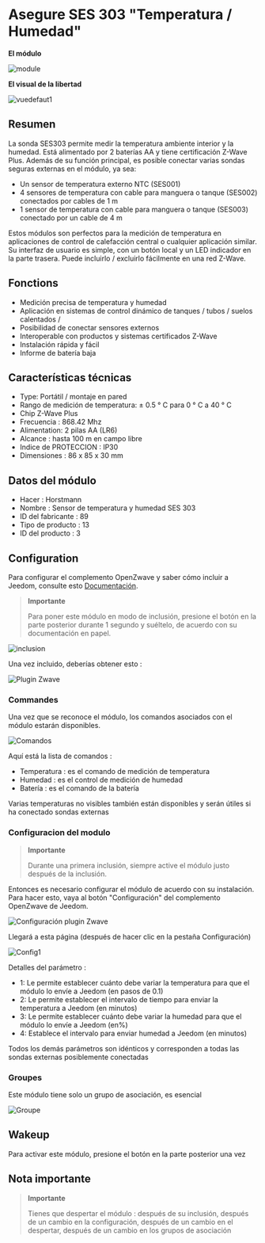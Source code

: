 # Asegure SES 303 "Temperatura / Humedad"

**El módulo**

![module](images/secure.ses303/module.jpg)

**El visual de la libertad**

![vuedefaut1](images/secure.ses303/vuedefaut1.jpg)

Resumen
------

La sonda SES303 permite medir la temperatura ambiente interior y la humedad. Está alimentado por 2 baterías AA y tiene certificación Z-Wave Plus. Además de su función principal, es posible conectar varias sondas seguras externas en el módulo, ya sea:

-   Un sensor de temperatura externo NTC (SES001)
-   4 sensores de temperatura con cable para manguera o tanque (SES002) conectados por cables de 1 m
-   1 sensor de temperatura con cable para manguera o tanque (SES003) conectado por un cable de 4 m

Estos módulos son perfectos para la medición de temperatura en aplicaciones de control de calefacción central o cualquier aplicación similar. Su interfaz de usuario es simple, con un botón local y un LED indicador en la parte trasera. Puede incluirlo / excluirlo fácilmente en una red Z-Wave.

Fonctions
---------

-   Medición precisa de temperatura y humedad
-   Aplicación en sistemas de control dinámico de tanques / tubos / suelos calentados /
-   Posibilidad de conectar sensores externos
-   Interoperable con productos y sistemas certificados Z-Wave
-   Instalación rápida y fácil
-   Informe de batería baja

Características técnicas
---------------------------

-   Type: Portátil / montaje en pared
-   Rango de medición de temperatura: ± 0.5 ° C para 0 ° C a 40 ° C
-   Chip Z-Wave Plus
-   Frecuencia : 868.42 Mhz
-   Alimentation: 2 pilas AA (LR6)
-   Alcance : hasta 100 m en campo libre
-   Indice de PROTECCION : IP30
-   Dimensiones : 86 x 85 x 30 mm

Datos del módulo
-----------------

-   Hacer : Horstmann
-   Nombre : Sensor de temperatura y humedad SES 303
-   ID del fabricante : 89
-   Tipo de producto : 13
-   ID del producto : 3

Configuration
-------------

Para configurar el complemento OpenZwave y saber cómo incluir a Jeedom, consulte esto [Documentación](https://doc.jeedom.com/es_ES/plugins/automation%20protocol/openzwave/).

> **Importante**
>
> Para poner este módulo en modo de inclusión, presione el botón en la parte posterior durante 1 segundo y suéltelo, de acuerdo con su documentación en papel.

![inclusion](images/secure.ses303/inclusion.jpg)

Una vez incluido, deberías obtener esto :

![Plugin Zwave](images/secure.ses303/information.jpg)

### Commandes

Una vez que se reconoce el módulo, los comandos asociados con el módulo estarán disponibles.

![Comandos](images/secure.ses303/commandes.jpg)

Aquí está la lista de comandos :

-   Temperatura : es el comando de medición de temperatura
-   Humedad : es el control de medición de humedad
-   Batería : es el comando de la batería

Varias temperaturas no visibles también están disponibles y serán útiles si ha conectado sondas externas
### Configuracion del modulo

> **Importante**
>
> Durante una primera inclusión, siempre active el módulo justo después de la inclusión.

Entonces es necesario configurar el módulo de acuerdo con su instalación. Para hacer esto, vaya al botón "Configuración" del complemento OpenZwave de Jeedom.

![Configuración plugin Zwave](images/plugin/bouton_configuration.jpg)

Llegará a esta página (después de hacer clic en la pestaña Configuración)

![Config1](images/secure.ses303/config1.jpg)

Detalles del parámetro :

-   1: Le permite establecer cuánto debe variar la temperatura para que el módulo lo envíe a Jeedom (en pasos de 0.1)
-   2: Le permite establecer el intervalo de tiempo para enviar la temperatura a Jeedom (en minutos)
-   3: Le permite establecer cuánto debe variar la humedad para que el módulo lo envíe a Jeedom (en%)
-   4: Establece el intervalo para enviar humedad a Jeedom (en minutos)

Todos los demás parámetros son idénticos y corresponden a todas las sondas externas posiblemente conectadas

### Groupes

Este módulo tiene solo un grupo de asociación, es esencial

![Groupe](images/secure.ses303/groupe.jpg)

Wakeup
------

Para activar este módulo, presione el botón en la parte posterior una vez

Nota importante
---------------

> **Importante**
>
> Tienes que despertar el módulo : después de su inclusión, después de un cambio en la configuración, después de un cambio en el despertar, después de un cambio en los grupos de asociación
